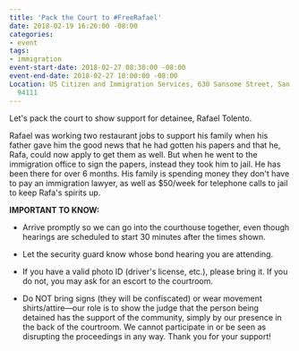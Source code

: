 ```yaml
---
title: 'Pack the Court to #FreeRafael'
date: 2018-02-19 16:26:00 -08:00
categories:
- event
tags:
- immigration
event-start-date: 2018-02-27 08:30:00 -08:00
event-end-date: 2018-02-27 10:00:00 -08:00
Location: US Citizen and Immigration Services, 630 Sansome Street, San Francisco CA
  94111
---
```


Let's pack the court to show support for detainee, Rafael Tolento.

Rafael was working two restaurant jobs to support his family when his father gave him the good news that he had gotten his papers and that he, Rafa, could now apply to get them as well. But when he went to the immigration office to sign the papers, instead they took him to jail. He has been there for over 6 months. His family is spending money they don't have to pay an immigration lawyer, as well as $50/week for telephone calls to jail to keep Rafa's spirits up.

**IMPORTANT TO KNOW:**

* Arrive promptly so we can go into the courthouse together, even though hearings are scheduled to start 30 minutes after the times shown.

* Let the security guard know whose bond hearing you are attending.

* If you have a valid photo ID (driver's license, etc.), please bring it. If you do not, you may ask for an escort to the courtroom.

* Do NOT bring signs (they will be confiscated) or wear movement shirts/attire—our role is to show the judge that the person being detained has the support of the community, simply by our presence in the back of the courtroom. We cannot participate in or be seen as disrupting the proceedings in any way. Thank you for your support!